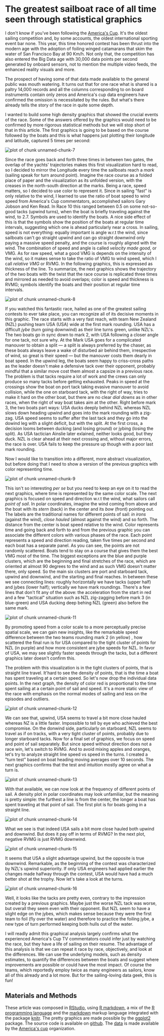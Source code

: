 

# The greatest sailboat race of all time seen through statistical graphics




I don't know if you've been following the [America's Cup](http://americascup.com). It's the oldest sailing competition and, by some accounts, the oldest international sporting event bar none. This year, this time honored contest has been thrust into the modern age with the adoption of foiling winged catamarans that skim the water of San Francisco Bay at 90 Km/h. Not only that, the competition has also entered the Big Data age with 30,000 data points per second generated by onboard sensors, not to mention the multiple video feeds, the enhanced reality visuals and more.

The prospect of having some of that data made available to the general public was mouth watering. It turns out that for one race what is shared is a paltry 14,000 records and all the columns corresponding to on board instruments contain only zeros and America's cup data engineers have confirmed the omission is necessitated by the rules. But what's there already tells the story of the race in quite some depth.













I wanted to build some high density graphics that showed the crucial events of the race. Some of the answers offered by the graphics would need to be confirmed by more rigorous statistical methods but we will stop short of that in this article. The first graphics is going to be based on the course followed by the boats and this is what happens just plotting their longitude and latitude, captured 5 times per second:

![plot of chunk unnamed-chunk-7](figure/unnamed-chunk-7.png) 


Since the race goes back and forth three times in between two gates, the overlap of the yachts' trajectories makes this first visualization hard to read, so I decided to mirror the Longitude every time the sailboats reach a *mark* (sailing speak for turn around point). Imagine the race course as a folded piace of paper and the visualization as its unfolded version, with the creases in the north-south direction at the marks. Being a race, speed matters, so I decided to use color to represent it. Since in sailing "fast" is only relative to the wind, I learned to use the ratio of boat speed to wind speed from America's Cup commentators, accomplished sailors Gary Jobson and Ken Read. In Race 10 this ranged between 0.5 on some not-so-good tacks (upwind turns), when the boat is briefly traveling against the wind, to 2.7. Symbols are used to identify the boats. A nice side effect of this is that the symbols show the position of the boats at regular time intervals, suggesting which one is ahead particularly near a cross. In sailing, speed is not everything: equally important is angle w.r.t the wind, since sailboats can't go straight upwind and can go straight downwind only paying a massive speed penalty, and the course is roughly aligned with the wind. The combination of speed and angle is called *velocity made good*, or VMG. As for raw speed, what a good VMG is depends on the intensity of the wind, so it makes sense to take the ratio of VMG to wind speed, which I call *relative VMG* or RVMG. In the following graphics, this is expressed as thickness of the line. To summarize, the next graphics shows the trajectory of the two boats with the twist that the race course is replicated three times and mirrored as needed to avoid overlaps; color is speed and thickness is RVMG; symbols identify the boats and their position at regular time intervals. 

![plot of chunk unnamed-chunk-8](figure/unnamed-chunk-8.png) 


If you watched this fantastic race, hailed as one of the greatest sailing contests to ever take place, you can recognize all of its decisive moments in this graphic. The race starts with a very fast reach, with team New Zealand (NZL) pushing team USA (USA) wide at the first mark rounding. USA has a difficult *jybe* (turn going downwind) as their line turns green, unlike NZL's. The two boats go in sync down to mark 2, with USA following a closer angle for one tack, not sure why. At the Mark USA goes for a complicated manouver to obtain a split &mdash; a split is always preferred by the chaser, as these boats always leave a wake of disturbed air behind them, irrespective of wind, so great is their speed &mdash; but the manouver costs them dearly in boat speed. In the upwind leg, the boats seem happy to criss-cross paths as the leader doesn't make a defensive tack over their opponent, probably mindful that a similar move cost them almost a capsize in a previous race. The problem is that tacks require a lot of work and the crews can only produce so many tacks before getting exhausted. Peaks in speed at the crossings show the boat on port tack taking evasive manouver to avoid collision, while the one on starboard tack, with the right of way, tries to make it hard on the other boat, but there are no clear *dial downs* as in other races, when the right of way boat takes aim at the other. Right before mark 3, the two boats part ways: USA ducks deeply behind NZL whereas NZL slows down heading upwind and goes into the mark rounding with a zig-zag. USA speed seems to suffer after the last tack and they go into the dowind leg with a slight deficit, but with the split. At the first cross, a decision looms between ducking (and losing ground) or jybing (losing the split). As USA tactician Ainslie later exlained, neither looks good, but they duck. NZL is clear ahead at their next crossing and, without major errors, the race is over. USA fails to keep the pressure up though with a poor last mark rounding. 

Now I would like to transition into a different, more abstract visualization, but before doing that I need to show a version of the previous graphics with color representing time.

![plot of chunk unnamed-chunk-9](figure/unnamed-chunk-9.png) 


This isn't so interesting *per se* but you need to keep an eye on it to read the next graphics, where time is represented by the same color scale. The next graphics is focused on speed and direction w.r.t the wind, what sailors call *point of sail*. In polar coordinates, imagine the wind coming from above and the boat with its *stern* (back) in the center and its *bow* (front) pointing out. The labels are the traditional names for different points of sail: *in irons* (against the wind), *close hauled* (almost against the wind) and so forth. The distance from the center is boat speed relative to the wind. Color represents time and going back and forth to and from the previous graphic you can associate the different colors with various phases of the race. Each point represents a speed and direction reading, taken five times per second and each boat has a separate panel. As you can see, the points are not randomly scattered. Boats tend to stay on a course that gives them the best VMG most of the time. The biggest exceptions are the blue and purple clusters, which are the beginning and final stretches of the race, which are oriented at almost 90 degrees to the wind and as such VMG doesn't matter there, only speed. So the main six clusters are port and starboard tack, upwind and downwind, and the starting and final reaches.  In between these we see connecting lines: roughly horizontally we have tacks (upper half) and jybes (lower half); vertically we have mark roundings. There's a few lines that don't fit any of the above: the acceleration from the start in red and a few "tactical" situation such as NZL zig-zagging before mark 3 (in blue-green) and USA ducking deep behing NZL (green) also before the same mark.





![plot of chunk unnamed-chunk-11](figure/unnamed-chunk-11.png) 

By promoting speed from a color scale to a more perceptually precise spatial scale, we can gain new insights, like the remarkable speed difference between the two teams rounding mark 2 (in yellow) , how scattered the final run is for USA compared to the tight cluster of points for NZL (in purple) and how more consistent are jybe speeds for NZL. In favor of USA, we may see slightly faster speeds through the tacks, but a different graphics later doesn't confirm this.

The problem with this visualization is in the tight clusters of points, that is straight line travel. It'hard to see the density of points, that is the time a boat has spent traveling at a certain speed. So let's now drop the individual data points. In the next graph, the density of color red is proportional to the time spent sailing at a certain point of sail and speed. It's a more static view of the race with emphasis on the normal modes of sailing and less on the episodes and outliers. 


![plot of chunk unnamed-chunk-12](figure/unnamed-chunk-12.png) 


We can see that, upwind, USA seems to travel a bit more close hauled whereas NZ is a little faster. Impossible to tell by eye who achieved the best compromise. On the donwind side, particularly on starboard, NZL seems to travel as if on tracks, with a very tight cluster of points, probably due to longer starboard tacks. Now for a final set of graphics, we focus on speed and point of sail separately. But since speed without direction does not a race win, let's switch to RVMG. And to avoid mixing apples and oranges, let's try to analyze straight line speed vs speed in the turns. I created a "turn test" based on boat heading moving averages over 10 seconds. The next graphics confirms that the test and  intuition mostly agree on what a turn is.

![plot of chunk unnamed-chunk-13](figure/unnamed-chunk-13.png) 


With that available, we can now look at the frequency of different points of sail. A density plot in polar coordinates may look unfamiliar, but the meaning is pretty simple: the furthest a line is from the center, the longer a boat has spent traveling at that point of sail. The first plot is for boats going in a straight line.

![plot of chunk unnamed-chunk-14](figure/unnamed-chunk-14.png) 


What we see is that indeed USA sails a bit more close hauled both upwind and downwind. But does it pay off in terms of RVMG? In the next plot, negative RVMG is just RVMG downwind.

![plot of chunk unnamed-chunk-15](figure/unnamed-chunk-15.png) 


It seems that USA a slight advantage upwind, but the opposite is true downwind. Remarkable, as the beginning of the contest was characterized by NZL's upwind superiority. If only USA engineers had applied earlier the changes made halfway through the contest, USA would have had a much better shot at the trophy. Now let's take a look at the turns.

![plot of chunk unnamed-chunk-16](figure/unnamed-chunk-16.png) 


Well, it looks like the tacks are pretty even, contrary to the impression created by a previous graphics. Maybe just the worse NZL tack was worse, but overall they seem even with their opponent. But NZL seem to have a slight edge on the jybes, which makes sense because they were the first team to foil (fly over the water) and therefore to practice the foiling jybe, a new type of turn performed keeping both hulls out of the water.

I will readly admit this graphical analysis largely confirms what the experienced America's Cup TV commentators could infer just by watching the race, but they have a life of sailing on their resume. The advantage of this analysis is that we can repeat it race by race, objectively, and look at the differences. We can use the underlying models, such as density estimates, to quantify the differences between the boats and suggest where improvements are possible or could have the most impact. Of course the teams, which reportedly employ twice as many engineers as sailors, know all of this already and a lot more. But for the sailing-loving data geek, this is fun!

## Materials and Methods

These article was composed in [RStudio](http://rstudio.org), using [R markdown](http://www.rstudio.com/ide/docs/authoring/using_markdown), a mix of the [R programming language](http://r-project.org) and the [markdown](http://daringfireball.net/projects/markdown) markup language integrated with the package [knitr](http:/yihui.name/knitr/). The pretty graphics are made possible by the [ggplot2](http://had.co.nz/ggplot2) package. The source code is available on [github](https://github.com/piccolbo/ac34/blob/master/race10.Rmd). The [data](http://noticeboard.americascup.com/Race-Data/) is made available by the [America's cup](http://americascup.com) organization. 

